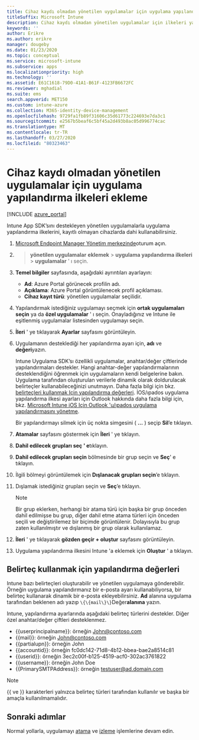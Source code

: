 ```yaml
---
title: Cihaz kaydı olmadan yönetilen uygulamalar için uygulama yapılandırma ilkeleri
titleSuffix: Microsoft Intune
description: Cihaz kaydı olmadan yönetilen uygulamalar için ilkeleri yapılandırmayı öğrenin.
keywords: ''
author: Erikre
ms.author: erikre
manager: dougeby
ms.date: 01/23/2020
ms.topic: conceptual
ms.service: microsoft-intune
ms.subservice: apps
ms.localizationpriority: high
ms.technology: ''
ms.assetid: E61C1618-79D0-41A1-B61F-4123FB6672FC
ms.reviewer: mghadial
ms.suite: ems
search.appverid: MET150
ms.custom: intune-azure
ms.collection: M365-identity-device-management
ms.openlocfilehash: 9729fa1fb89f31606c35d61773c224693e7da3c1
ms.sourcegitcommit: e2567b5beaf6c5bf45a2d493b8ac05d996774cac
ms.translationtype: MT
ms.contentlocale: tr-TR
ms.lasthandoff: 03/27/2020
ms.locfileid: "80323463"
---
```

# <a name="add-app-configuration-policies-for-managed-apps-without-device-enrollment"></a>Cihaz kaydı olmadan yönetilen uygulamalar için uygulama yapılandırma ilkeleri ekleme

[!INCLUDE [azure_portal](../includes/azure_portal.md)]

Intune App SDK’sını destekleyen yönetilen uygulamalarla uygulama yapılandırma ilkelerini, kayıtlı olmayan cihazlarda dahi kullanabilirsiniz. 

1. [Microsoft Endpoint Manager Yönetim merkezinde](https://go.microsoft.com/fwlink/?linkid=2109431)oturum açın.
2.  > **yönetilen uygulamalar** **eklemek** > **uygulama yapılandırma ilkeleri** > **uygulamalar** ' ı seçin.
3. **Temel bilgiler** sayfasında, aşağıdaki ayrıntıları ayarlayın:
    - **Ad**: Azure Portal görünecek profilin adı.
    - **Açıklama**: Azure Portal görüntülenecek profil açıklaması.
    - **Cihaz kayıt türü**: yönetilen uygulamalar seçilidir.
4. Yapılandırmak istediğiniz uygulamayı seçmek için **ortak uygulamaları seçin** ya da **özel uygulamalar** ' ı seçin. Onayladığınız ve Intune ile eşitlenmiş uygulamalar listesinden uygulamayı seçin.
5. **İleri** ' ye tıklayarak **Ayarlar** sayfasını görüntüleyin.
6. Uygulamanın desteklediği her yapılandırma ayarı için, **adı** ve **değeri**yazın. 

   Intune Uygulama SDK’sı özellikli uygulamalar, anahtar/değer çiftlerinde yapılandırmaları destekler. Hangi anahtar-değer yapılandırmalarının desteklendiğini öğrenmek için uygulamaların kendi belgelerine bakın. Uygulama tarafından oluşturulan verilerle dinamik olarak doldurulacak belirteçler kullanabileceğinizi unutmayın. Daha fazla bilgi için bkz. [belirteçleri kullanmak Için yapılandırma değerleri](app-configuration-policies-managed-app.md#configuration-values-for-using-tokens). İOS/ıpados uygulama yapılandırma ilkesi ayarları için Outlook hakkında daha fazla bilgi için, bkz. [Microsoft Intune iOS Için Outlook 'u/ıpados uygulama yapılandırmasını yönetme](https://technet.microsoft.com/library/mt813789(v=exchg.150).aspx).

    Bir yapılandırmayı silmek için üç nokta simgesini ( **…** ) seçip **Sil**’e tıklayın.  

7. **Atamalar** sayfasını göstermek için **İleri** ' ye tıklayın.
8. **Dahil edilecek grupları seç ' e**tıklayın.
9. **Dahil edilecek grupları seçin** bölmesinde bir grup seçin ve **Seç**' e tıklayın.
10. İlgili bölmeyi görüntülemek için **Dışlanacak grupları seçin**’e tıklayın.
11. Dışlamak istediğiniz grupları seçin ve **Seç**’e tıklayın.

    >[!NOTE]
    >Bir grup eklerken, herhangi bir atama türü için başka bir grup önceden dahil edilmişse bu grup, diğer dahil etme atama türleri için önceden seçili ve değiştirilemez bir biçimde görüntülenir. Dolayısıyla bu grup zaten kullanılmıştır ve dışlanmış bir grup olarak kullanılamaz.

12. **İleri** ' ye tıklayarak **gözden geçir + oluştur** sayfasını görüntüleyin.
13. Uygulama yapılandırma ilkesini Intune 'a eklemek için **Oluştur** ' a tıklayın.

## <a name="configuration-values-for-using-tokens"></a>Belirteç kullanmak için yapılandırma değerleri

Intune bazı belirteçleri oluşturabilir ve yönetilen uygulamaya gönderebilir. Örneğin uygulama yapılandırmanız bir e-posta ayarı kullanabiliyorsa, bir belirteç kullanarak dinamik bir e-posta ekleyebilirsiniz. **Ad** alanına uygulama tarafından beklenen adı yazıp `\{\{mail\}\}`Değer**alanına** yazın.

Intune, yapılandırma ayarlarında aşağıdaki belirteç türlerini destekler. Diğer özel anahtar/değer çiftleri desteklenmez.

- \{\{userprincipalname\}\}: örneğin John@contoso.com
- \{\{mail\}\}: örneğin John@contoso.com
- \{\{partialupn\}\}: örneğin John
- \{\{accountid\}\}: örneğin fc0dc142-71d8-4b12-bbea-bae2a8514c81
- \{\{userid\}\}: örneğin 3ec2c00f-b125-4519-acf0-302ac3761822
- \{\{username\}\}: örneğin John Doe
- \{\{PrimarySMTPAddress\}\}: örneğin testuser@ad.domain.com

> [!Note]  
> \{\{ ve \}\} karakterleri yalnızca belirteç türleri tarafından kullanılır ve başka bir amaçla kullanılmamalıdır.

## <a name="next-steps"></a>Sonraki adımlar

Normal yollarla, uygulamayı [atama](apps-deploy.md) ve [izleme](apps-monitor.md) işlemlerine devam edin.
